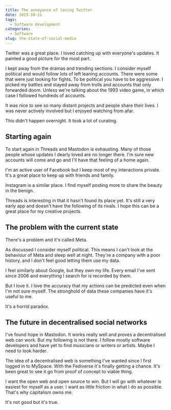 ```yaml
---
title: The annoyance of losing Twitter
date: 2023-10-21
tags:
  - Software development
categories:
  - Software
slug: the-state-of-social-media
---
```

Twitter was a great place. I loved catching up with everyone's updates. It painted a good picture for the most part.

I kept away from the dramas and trending sections. I consider myself political and would follow lots of left leaning accounts. There were some that were just looking for fights. To be political you have to be aggressive. I picked my battles and stayed away from trolls and accounts that only forwarded doom. Unless we're talking about the 1993 video game, in which case I followed hundreds of accounts.

It was nice to see so many distant projects and people share their lives. I was never actively involved but I enjoyed watching from afar.

This didn't happen overnight. It took a lot of curating.

## Starting again

To start again in Threads and Mastodon is exhausting. Many of those people whose updates I dearly loved are no longer there. I'm sure new accounts will come and go and I'll have that feeling of a home again.

I'm an active user of Facebook but I keep most of my interactions private. It's a great place to keep up with friends and family.

Instagram is a similar place. I find myself posting more to share the beauty in the benign.

Threads is interesting in that it hasn't found its place yet. It's still a very early app and doesn't have the following of its rivals. I hope this can be a great place for my creative projects.

## The problem with the current state

There's a problem and it's called Meta.

As discussed I consider myself political. This means I can't look at the behaviour of Meta and sleep well at night. They're a company with a poor history, and I don't feel good letting them use my data.

I feel similarly about Google, but they own my life. Every email I've sent since 2006 and everything I search for is recorded by them.

But I love it. I love the accuracy that my actions can be predicted even when I'm not sure myself. The stronghold of data these companies have it's useful to me.

It's a horrid paradox.

## The future in decentralised social networks

I've found hope in Mastodon. It works really well and proves a decentralised web can work. But my following is not there. I follow mostly software developers and have yet to find musicians or writers or artists. Maybe I need to look harder.

The idea of a decentralised web is something I've wanted since I first logged in to MySpace. With the Fediverse it's finally getting a chance. It's been great to see it go from proof of concept to viable thing.

I want the open web and open source to win. But I will go with whatever is easiest for myself as a user. I want as little friction in what I do as possible. That's why capitalism owns me.

It's not good but it's true.
